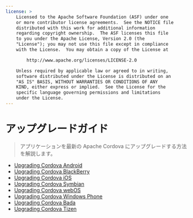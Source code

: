 ```yaml
---
license: >
    Licensed to the Apache Software Foundation (ASF) under one
    or more contributor license agreements.  See the NOTICE file
    distributed with this work for additional information
    regarding copyright ownership.  The ASF licenses this file
    to you under the Apache License, Version 2.0 (the
    "License"); you may not use this file except in compliance
    with the License.  You may obtain a copy of the License at

        http://www.apache.org/licenses/LICENSE-2.0

    Unless required by applicable law or agreed to in writing,
    software distributed under the License is distributed on an
    "AS IS" BASIS, WITHOUT WARRANTIES OR CONDITIONS OF ANY
    KIND, either express or implied.  See the License for the
    specific language governing permissions and limitations
    under the License.
---
```


アップグレードガイド
================

> アプリケーションを最新の Apache Cordova にアップグレードする方法を解説します。

- <a href="android/index.html">Upgrading Cordova Android</a>
- <a href="blackberry/index.html">Upgrading Cordova BlackBerry</a>
- <a href="ios/index.html">Upgrading Cordova iOS</a>
- <a href="symbian/index.html">Upgrading Cordova Symbian</a>
- <a href="webos/index.html">Upgrading Cordova webOS</a>
- <a href="windows-phone/index.html">Upgrading Cordova Windows Phone</a>
- <a href="bada/index.html">Upgrading Cordova Bada</a>
- <a href="tizen/index.html">Upgrading Cordova Tizen</a>
